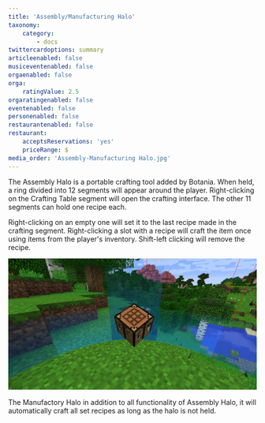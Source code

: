 ```yaml
---
title: 'Assembly/Manufacturing Halo'
taxonomy:
    category:
        - docs
twittercardoptions: summary
articleenabled: false
musiceventenabled: false
orgaenabled: false
orga:
    ratingValue: 2.5
orgaratingenabled: false
eventenabled: false
personenabled: false
restaurantenabled: false
restaurant:
    acceptsReservations: 'yes'
    priceRange: $
media_order: 'Assembly-Manufacturing Halo.jpg'
---
```


The Assembly Halo is a portable crafting tool added by Botania. When held, a ring divided into 12 segments will appear around the player. Right-clicking on the Crafting Table segment will open the crafting interface. The other 11 segments can hold one recipe each.

Right-clicking on an empty one will set it to the last recipe made in the crafting segment. Right-clicking a slot with a recipe will craft the item once using items from the player's inventory. Shift-left clicking will remove the recipe.

![](Assembly-Manufacturing%20Halo.jpg)

The Manufactory Halo in addition to all functionality of Assembly Halo, it will automatically craft all set recipes as long as the halo is not held.